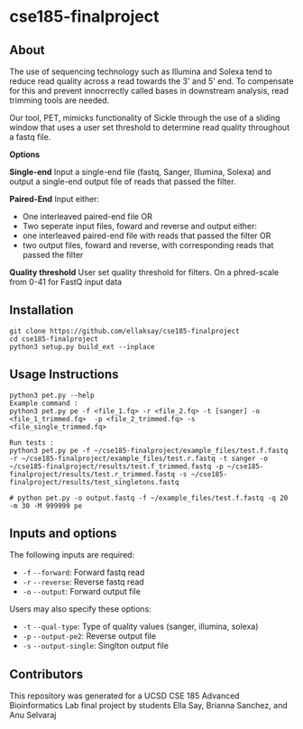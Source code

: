 # cse185-finalproject


## About

The use of sequencing technology such as Illumina and Solexa tend to reduce read quality across a read towards the 3' and 5' end. To compensate for this and prevent innocrrectly called bases in downstream analysis, read trimming tools are needed. 

Our tool, PET, mimicks functionality of Sickle through the use of a sliding window that uses a user set threshold to determine read quality throughout a fastq file. 

**Options**

**Single-end**
Input a single-end file (fastq, Sanger, Illumina, Solexa) and output a single-end output file of reads that passed the filter.

**Paired-End**
Input either:
- One interleaved paired-end file OR
- Two seperate input files, foward and reverse
and output either:
- one interleaved paired-end file with reads that passed the filter OR
- two output files, foward and reverse, with corresponding reads that passed the filter

**Quality threshold**
User set quality threshold for filters. On a phred-scale from 0-41 for FastQ input data

## Installation
```
git clone https://github.com/ellaksay/cse185-finalproject
cd cse185-finalproject
python3 setup.py build_ext --inplace
```
## Usage Instructions
```
python3 pet.py --help
Example command :
python3 pet.py pe -f <file_1.fq> -r <file_2.fq> -t [sanger] -o <file_1_trimmed.fq>  -p <file_2_trimmed.fq> -s <file_single_trimmed.fq>

Run tests : 
python3 pet.py pe -f ~/cse185-finalproject/example_files/test.f.fastq -r ~/cse185-finalproject/example_files/test.r.fastq -t sanger -o ~/cse185-finalproject/results/test.f_trimmed.fastq -p ~/cse185-finalproject/results/test.r_trimmed.fastq -s ~/cse185-finalproject/results/test_singletons.fastq

# python pet.py -o output.fastq -f ~/example_files/test.f.fastq -q 20 -m 30 -M 999999 pe

```

## Inputs and options
The following inputs are required:
- ```-f``` ```--forward```: Forward fastq read
- ```-r``` ```--reverse```: Reverse fastq read
- ```-o``` ```--output```: Forward output file

Users may also specify these options:
- ```-t``` ```--qual-type```: Type of quality values (sanger, illumina, solexa)
- ```-p``` ```--output-pe2```: Reverse output file
- ```-s``` ```--output-single```: Singlton output file

## Contributors
This repository was generated for a UCSD CSE 185 Advanced Bioinformatics Lab final project by students Ella Say, Brianna Sanchez, and Anu Selvaraj




